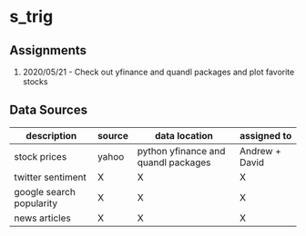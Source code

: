 # s_trig

## Assignments
1. 2020/05/21 - Check out yfinance and quandl packages and plot favorite stocks

## Data Sources
description | source | data location | assigned to
------------|--------|---------------|------------
stock prices|yahoo|python yfinance and quandl packages|Andrew + David 
twitter sentiment|X|X|X
google search popularity|X|X|X|
news articles|X|X|X|

